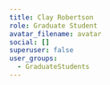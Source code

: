 ```yaml
---
title: Clay Robertson
role: Graduate Student
avatar_filename: avatar
social: []
superuser: false
user_groups:
  - GraduateStudents
---
```

